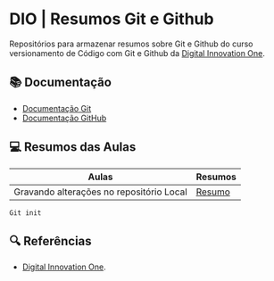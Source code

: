 
# DIO | Resumos Git e Github

Repositórios para armazenar resumos sobre Git e Github do curso versionamento de Código com Git e Github da [Digital Innovation One](https://www.dio.me/).

## 📚 Documentação
- [Documentação Git](https://git.cscm.com/doc)
- [Documentação GitHub](https://docs.github.com/)

## 💻 Resumos das Aulas

| Aulas | Resumos |
|-------|---------|
| Gravando alterações no repositório Local | [Resumo]() |

```
Git init
```
## 🔍 Referências 

- [Digital Innovation One]().
